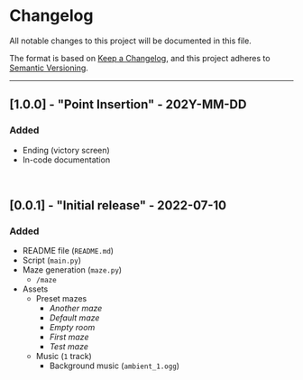 # Changelog
All notable changes to this project will be documented in this file.

The format is based on [Keep a Changelog](https://keepachangelog.com/en/1.1.0/),
and this project adheres to [Semantic Versioning](https://semver.org/spec/v2.0.0.html).

---

## [1.0.0] - "Point Insertion" - 202Y-MM-DD
<!-- TODO:ADD RELEASE WHEN NEEDED-->

### Added
- Ending (victory screen)
- In-code documentation

&nbsp;

## [0.0.1] - "Initial release" - 2022-07-10
### Added
- README file (`README.md`)
- Script (`main.py`)
- Maze generation (`maze.py`)
  - `/maze`
- Assets
  - Preset mazes
    - *Another maze*
    - *Default maze*
    - *Empty room*
    - *First maze*
    - *Test maze*
  - Music (`1` track)
    - Background music (`ambient_1.ogg`)
